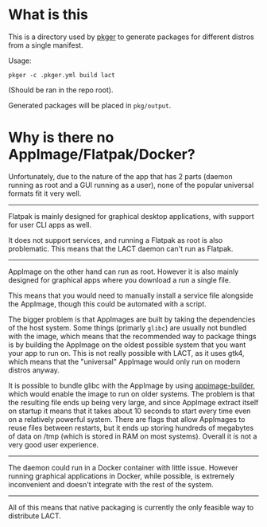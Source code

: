 # What is this

This is a directory used by [pkger](https://github.com/vv9k/pkger/) to generate packages for different distros from a single manifest.

Usage:
```
pkger -c .pkger.yml build lact
```
(Should be ran in the repo root).

Generated packages will be placed in `pkg/output`.

# Why is there no AppImage/Flatpak/Docker?

Unfortunately, due to the nature of the app that has 2 parts (daemon running as root and a GUI running as a user), none of the popular universal formats fit it very well.

---
Flatpak is mainly designed for graphical desktop applications, with support for user CLI apps as well.

It does not support services, and running a Flatpak as root is also problematic. This means that the LACT daemon can't run as Flatpak.

---
AppImage on the other hand can run as root. However it is also mainly designed for graphical apps where you download a run a single file. 

This means that you would need to manually install a service file alongside the AppImage, though this could be automated with a script. 

The bigger problem is that AppImages are built by taking the dependencies of the host system. Some things (primarly `glibc`) are usually not bundled with the image, which means that the recommended way to package  things is by building the AppImage on the oldest possible system that you want your app to run on. This is not really possible with LACT, as it uses gtk4, which means that the "universal" AppImage would only run on modern distros anyway.

It is possible to bundle glibc with the AppImage by using [appimage-builder](https://appimage-builder.readthedocs.io/), which would enable the image to run on older systems. The problem is that the resulting file ends up being very large, and since AppImage extract itself on startup it means that it takes about 10 seconds to start every time even on a relatively powerful system. There are flags that allow AppImages to reuse files between restarts, but it ends up storing hundreds of megabytes of data on /tmp (which is stored in RAM on most systems). Overall it is not a very good user experience.

---
The daemon could run in a Docker container with little issue. However running graphical applications in Docker, while possible, is extremely inconvenient and doesn't integrate with the rest of the system.

---
All of this means that native packaging is currently the only feasible way to distribute LACT.